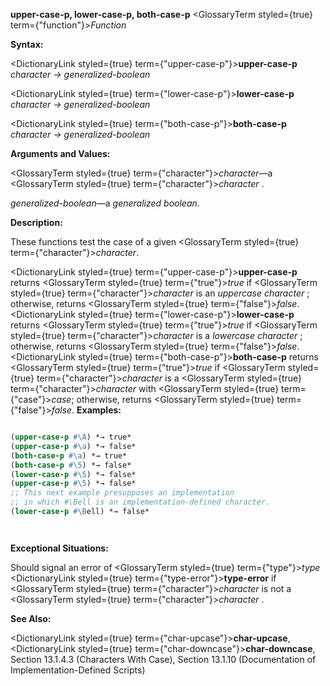 **upper-case-p, lower-case-p, both-case-p** <GlossaryTerm styled={true} term={"function"}><i>Function</i></GlossaryTerm> 



**Syntax:** 



<DictionaryLink styled={true} term={"upper-case-p"}><b>upper-case-p</b></DictionaryLink> *character → generalized-boolean* 



<DictionaryLink styled={true} term={"lower-case-p"}><b>lower-case-p</b></DictionaryLink> *character → generalized-boolean* 



<DictionaryLink styled={true} term={"both-case-p"}><b>both-case-p</b></DictionaryLink> *character → generalized-boolean* 



**Arguments and Values:** 



<GlossaryTerm styled={true} term={"character"}><i>character</i></GlossaryTerm>—a <GlossaryTerm styled={true} term={"character"}><i>character</i></GlossaryTerm> . 



*generalized-boolean*—a *generalized boolean*. 



**Description:** 



These functions test the case of a given <GlossaryTerm styled={true} term={"character"}><i>character</i></GlossaryTerm>. 



<DictionaryLink styled={true} term={"upper-case-p"}><b>upper-case-p</b></DictionaryLink> returns <GlossaryTerm styled={true} term={"true"}><i>true</i></GlossaryTerm> if <GlossaryTerm styled={true} term={"character"}><i>character</i></GlossaryTerm> is an *uppercase character* ; otherwise, returns <GlossaryTerm styled={true} term={"false"}><i>false</i></GlossaryTerm>. <DictionaryLink styled={true} term={"lower-case-p"}><b>lower-case-p</b></DictionaryLink> returns <GlossaryTerm styled={true} term={"true"}><i>true</i></GlossaryTerm> if <GlossaryTerm styled={true} term={"character"}><i>character</i></GlossaryTerm> is a *lowercase character* ; otherwise, returns <GlossaryTerm styled={true} term={"false"}><i>false</i></GlossaryTerm>. <DictionaryLink styled={true} term={"both-case-p"}><b>both-case-p</b></DictionaryLink> returns <GlossaryTerm styled={true} term={"true"}><i>true</i></GlossaryTerm> if <GlossaryTerm styled={true} term={"character"}><i>character</i></GlossaryTerm> is a <GlossaryTerm styled={true} term={"character"}><i>character</i></GlossaryTerm> with <GlossaryTerm styled={true} term={"case"}><i>case</i></GlossaryTerm>; otherwise, returns <GlossaryTerm styled={true} term={"false"}><i>false</i></GlossaryTerm>. **Examples:**
```lisp

(upper-case-p #\A) *→ true* 
(upper-case-p #\a) *→ false* 
(both-case-p #\a) *→ true* 
(both-case-p #\5) *→ false* 
(lower-case-p #\5) *→ false* 
(upper-case-p #\5) *→ false* 
;; This next example presupposes an implementation 
;; in which #\Bell is an implementation-defined character. 
(lower-case-p #\Bell) *→ false* 




```
**Exceptional Situations:** 



Should signal an error of <GlossaryTerm styled={true} term={"type"}><i>type</i></GlossaryTerm> <DictionaryLink styled={true} term={"type-error"}><b>type-error</b></DictionaryLink> if <GlossaryTerm styled={true} term={"character"}><i>character</i></GlossaryTerm> is not a <GlossaryTerm styled={true} term={"character"}><i>character</i></GlossaryTerm> . 



**See Also:** 



<DictionaryLink styled={true} term={"char-upcase"}><b>char-upcase</b></DictionaryLink>, <DictionaryLink styled={true} term={"char-downcase"}><b>char-downcase</b></DictionaryLink>, Section 13.1.4.3 (Characters With Case), Section 13.1.10 (Documentation of Implementation-Defined Scripts) 



